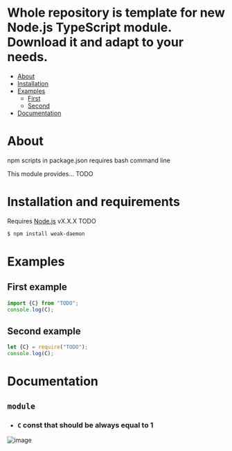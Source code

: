 # Whole repository is template for new Node.js TypeScript module. Download it and adapt to your needs.

- [About](#about)
- [Installation](#installation-and-requirements)
- [Examples](#examples)
  - [First](#first-example)
  - [Second](#second-example)
- [Documentation](#documentation)

# About
npm scripts in package.json requires bash command line

This module provides... TODO

# Installation and requirements
Requires [Node.js](https://nodejs.org/) vX.X.X TODO
```sh
$ npm install weak-daemon
```

# Examples

## First example
```js
import {C} from "TODO";
console.log(C);
```

## Second example
```js
let {C} = require("TODO");
console.log(C);
```

# Documentation

## `module`
- ### `C` const that should be **always** equal to 1


![image](https://assets-cdn.github.com/images/modules/logos_page/GitHub-Mark.png)
